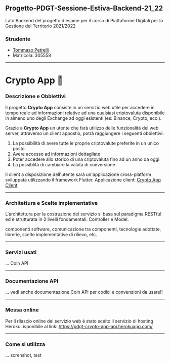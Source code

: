 ## Progetto-PDGT-Sessione-Estiva-Backend-21_22
Lato Backend del progetto d'esame per il corso di Piattaforme Digitali per la Gestione del Territorio 2021/2022

### Strudente
+ [Tommaso Petrelli](https://github.com/petrello)
+ Matricola: 305558

---

# Crypto App 🦎

### Descrizione e Obbiettivi
Il progetto **Crypto App** consiste in un servizio web utile per accedere in tempo reale ad informazioni relative ad una qualsiasi criptovaluta disponibile in almeno uno degli Exchange ad oggi esistenti (es: Binance, Crypto, ecc.).

Grazie a **Crypto App** un utente che farà utilizzo delle funzionalità del web server, attraverso un client appostio, potrà raggiungere i seguenti obbiettivi:
1. La possibilità di avere tutte le proprie criptovalute preferite in un unico posto
2. Avere accesso ad informazioni dettagliate
3. Poter accedere allo storico di una criptovaluta fino ad un anno da oggi
4. La possiblità di cambiare la valuta di conversione

Il client a disposizione dell'utente sarà un'applicazione cross-platform sviluppata utilizzando il framework Flutter. 
Applicazione client: [Crypto App Client](https://github.com/petrello/Progetto-PDGT-Sessione-Estiva-Frontend-21_22)

---

### Architettura e Scelte implementative
L'architettura per la costruzione del servizio si basa sul paradigma RESTful ed è strutturata in 2 livelli fondamentali: Controller e Model.




componenti
software, comunicazione tra componenti, tecnologie adottate,
librerie, scelte implementative di rilievo, etc.

---

### Servizi usati
... Coin API

---

### Documentazione API
...
vedi anche documentazione Coin API per codici e convenzioni da usare!!

---

### Messa online
Per il rilascio online del servizio web è stato scelto il servizio di hosting Heroku.
isponibile al link: https://pdgt-crypto-app-api.herokuapp.com/

---

### Come si utilizza
... screnshot, test
